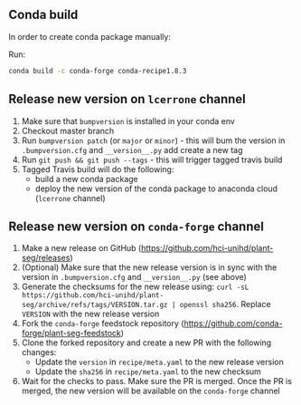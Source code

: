 ## Conda build

In order to create conda package manually:

Run:

```bash
conda build -c conda-forge conda-recipe1.8.3
```

## Release new version on `lcerrone` channel

1. Make sure that `bumpversion` is installed in your conda env
2. Checkout master branch
3. Run `bumpversion patch` (or `major` or `minor`) - this will bum the version in `.bumpversion.cfg` and `__version__.py` add create a new tag
4. Run `git push && git push --tags` - this will trigger tagged travis build
5. Tagged Travis build will do the following:
    - build a new conda package
    - deploy the new version of the conda package to anaconda cloud (`lcerrone` channel)

## Release new version on `conda-forge` channel

1. Make a new release on GitHub (https://github.com/hci-unihd/plant-seg/releases)
2. (Optional) Make sure that the new release version is in sync with the version in `.bumpversion.cfg` and `__version__.py` (see above)
3. Generate the checksums for the new release using: `curl -sL https://github.com/hci-unihd/plant-seg/archive/refs/tags/VERSION.tar.gz | openssl sha256`. Replace `VERSION` with the new release version
4. Fork the `conda-forge` feedstock  repository (https://github.com/conda-forge/plant-seg-feedstock)
5. Clone the forked repository and create a new PR with the following changes:
    - Update the `version` in `recipe/meta.yaml` to the new release version
    - Update the `sha256` in `recipe/meta.yaml` to the new checksum
6. Wait for the checks to pass. Make sure the PR is merged. Once the PR is merged, the new version will be available on the `conda-forge` channel
